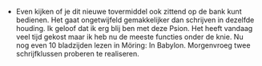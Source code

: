 - Even kijken of je dit nieuwe tovermiddel ook zittend op de bank kunt bedienen. Het gaat ongetwijfeld gemakkelijker dan schrijven in dezelfde houding. Ik geloof dat ik erg blij ben met deze Psion. Het heeft vandaag veel tijd gekost maar ik heb nu de meeste functies onder de knie. Nu nog even 10 bladzijden lezen in Möring: In Babylon. Morgenvroeg twee schrijfklussen proberen te realiseren.